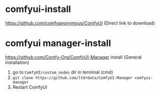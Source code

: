 # comfyui-install

https://github.com/comfyanonymous/ComfyUI
(Direct link to download)


# comfyui manager-install

https://github.com/Comfy-Org/ComfyUI-Manager
install (General installation)
1. go to `ComfyUI/custom_nodes` dir in terminal (cmd)
2. `git clone https://github.com/ltdrdata/ComfyUI-Manager comfyui-manager`
3. Restart ComfyUI

